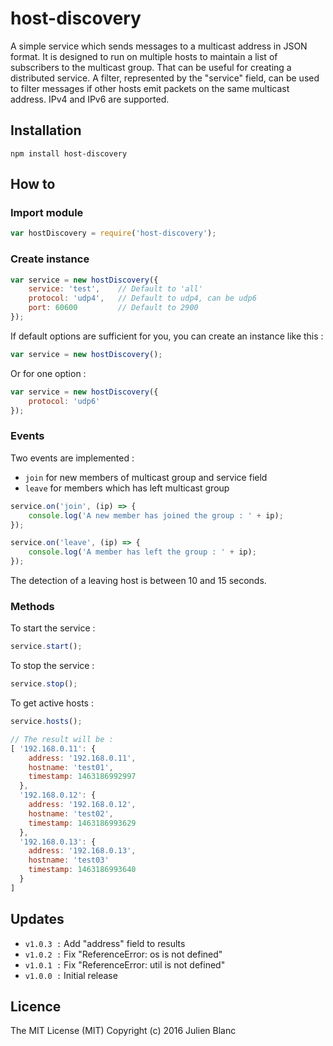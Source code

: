 host-discovery
=============
A simple service which sends messages to a multicast address in JSON format. It is designed to run on multiple hosts to maintain a list of subscribers to the multicast group. That can be useful for creating a distributed service. A filter, represented by the "service" field, can be used to filter messages if other hosts emit packets on the same multicast address. IPv4 and IPv6 are supported.

## Installation
```
npm install host-discovery
```

## How to

### Import module
```javascript
var hostDiscovery = require('host-discovery');
```

### Create instance
```javascript
var service = new hostDiscovery({
    service: 'test',    // Default to 'all'
    protocol: 'udp4',   // Default to udp4, can be udp6
    port: 60600         // Default to 2900
});
```

If default options are sufficient for you, you can create an instance like this :
```javascript
var service = new hostDiscovery();
```

Or for one option :
```javascript
var service = new hostDiscovery({
    protocol: 'udp6'    
});
```

### Events
Two events are implemented :
- `join` for new members of multicast group and service field
- `leave` for members which has left multicast group

```javascript
service.on('join', (ip) => { 
    console.log('A new member has joined the group : ' + ip); 
});

service.on('leave', (ip) => { 
    console.log('A member has left the group : ' + ip); 
});
```

The detection of a leaving host is between 10 and 15 seconds.

### Methods
To start the service :
```javascript
service.start();
```

To stop the service :
```javascript
service.stop();
```

To get active hosts :
```javascript
service.hosts();

// The result will be :
[ '192.168.0.11': { 
    address: '192.168.0.11',
    hostname: 'test01',
    timestamp: 1463186992997 
  },
  '192.168.0.12': { 
    address: '192.168.0.12',
    hostname: 'test02',
    timestamp: 1463186993629
  },
  '192.168.0.13': { 
    address: '192.168.0.13',
    hostname: 'test03'
    timestamp: 1463186993640 
  } 
]
```

## Updates
- `v1.0.3 :` Add "address" field to results
- `v1.0.2 :` Fix "ReferenceError: os is not defined"
- `v1.0.1 :` Fix "ReferenceError: util is not defined"
- `v1.0.0 :` Initial release

## Licence
The MIT License (MIT) 
Copyright (c) 2016 Julien Blanc